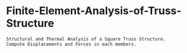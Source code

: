 # Finite-Element-Analysis-of-Truss-Structure

```
Structural and Thermal Analysis of a Square Truss Structure.
Compute Displacements and Forces in each members.


```
